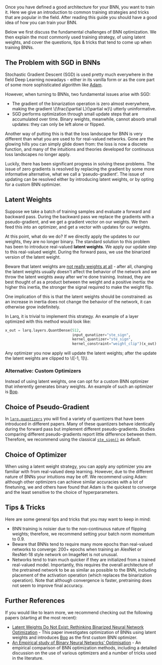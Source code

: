 Once you have defined a good architecture for your BNN, you want to train it. Here we give an introduction to common training strategies and tricks that are popular in the field. After reading this guide you should have a good idea of how you can train your BNN.

Below we first discuss the fundamental challenges of BNN optimization. We then explain the most commonly used training strategy, of using latent weights, and cover the questions, tips & tricks that tend to come up when training BNNs.

## The Problem with SGD in BNNs

Stochastic Gradient Descent (SGD) is used pretty much everywhere in the field Deep Learning nowadays - either in its vanilla form or as the core part of some more sophisticated algorithm like [Adam](https://arxiv.org/abs/1412.6980).

However, when turning to BNNs, two fundamental issues arise with SGD:

- The gradient of the binarization operation is zero almost everywhere, making the gradient \\(\frac{\partial L}{\partial w}\\) utterly uninformative.
- SGD performs optimization through small update steps that are accumulated over time. Binary weights, meanwhile, cannot absorb small updates: they can only be left alone or flipped.

Another way of putting this is that the loss landscape for BNN is very different than what you are used to for real-valued networks. Gone are the glowing hills you can simply glide down from: the loss is now a discrete function, and many of the intuitions and theories developed for continuous loss landscapes no longer apply.

Luckily, there has been significant progress in solving these problems. The issue of zero gradients is resolved by replacing the gradient by some more informative
alternative, what we call a 'pseudo-gradient'. The issue of updating can be resolved either by introducing latent weights, or by opting for a custom BNN optimizer.

## Latent Weights

Suppose we take a batch of training samples and evaluate a forward and backward pass. During the backward pass we replace the gradients with a pseudo-gradient, and we get a gradient vector on our weights. We then feed this into an optimizer, and get a vector with updates for our weights.

At this point, what do we do? If we directly apply the updates to our weights, they are no longer binary. The standard solution to this problem has been to introduce real-valued **latent weights**. We apply our update step to this real-valued weight. During the forward pass, we use the binarized version of the latent weight.

Beware that latent weights are [not really weights at all](https://arxiv.org/abs/1906.02107) - after all, changing the latent weights usually doesn't affect the behavior of the network and we throw the latent weights away after we're done training. Instead, they are best thought of as a product between the weight and a positive inertia: the higher this inertia, the stronger the signal required to make the weight flip.

One implication of this is that the latent weights should be constrained: as an increase in inertia does not change the behavior of the network, it can otherwise grow indefinitely.

In Larq, it is trivial to implement this strategy. An example of a layer optimized with this method would look like:

```python
x_out = larq.layers.QuantDense(512,
                               input_qunatizer="ste_sign",
                               kernel_quantizer="ste_sign",
                               kernel_constraint="weight_clip")(x_out)
```

Any optimizer you now apply will update the latent weights; after the update the latent weights are clipped to \\([-1, 1]\\).

### Alternative: Custom Optimizers

Instead of using latent weights, one can opt for a custom BNN optimizer that inherently generates binary weights. An example of such an optimizer is [Bop](api/optimizers/#bop).

## Choice of Pseudo-Gradient

In [`larq.quantizers`](/api/quantizers) you will find a variety of quantizers that have been introduced in different papers. Many of these quantizers behave identically during the forward pass but implement different pseudo-gradients. Studies comparing different pseudo-gradients report little difference between them. Therefore, we recommend using the classical [`ste_sign()`](/api/quantizers/#ste_sign) as default.

## Choice of Optimizer

When using a latent weight strategy, you can apply any optimizer you are familiar with from real-valued deep learning. However, due to the different nature of BNNs your intuitions may be off. We recommend using Adam: although other optimizers can achieve similar accuracies with a lot of finetuning, we and others have found that Adam is the quickest to converge and the least sensitive to the choice of hyperparameters.

## Tips & Tricks

Here are some general tips and tricks that you may want to keep in mind:

- BNN training is noisier due to the non-continuous nature of flipping weights; therefore, we recommend setting your batch norm momentum to 0.9.
- Beware that BNNs tend to require many more epochs than real-valued networks to converge: 200+ epochs when training an AlexNet or ResNet-18 style network on ImageNet is not unusual.
- Networks tend to train much quicker if they are initialized from a trained real-valued model. Importantly, this requires the overall architecture of the pretrained network to be as similar as possible to the BNN, including placement of the activation operation (which replaces the binarization operation). Note that although convergence is faster, pretraining does not seem to improve final accuracy.

## Further References

If you would like to learn more, we recommend checking out the following papers (starting at the most recent):

- [Latent Weights Do Not Exist: Rethinking Binarized Neural Network Optimization](https://arxiv.org/abs/1906.02107) - This paper investigates optimization of BNNs using latent weights and introduces [Bop](/api/optimizers/#bop) as the first custom BNN optimizer.
- [An Empirical study of Binary Neural Networks' Optimisation](https://openreview.net/forum?id=rJfUCoR5KX) - An empirical comparison of BNN optimization methods, including a detailed discussion on the use of various optimizers and a number of tricks used in the literature.
